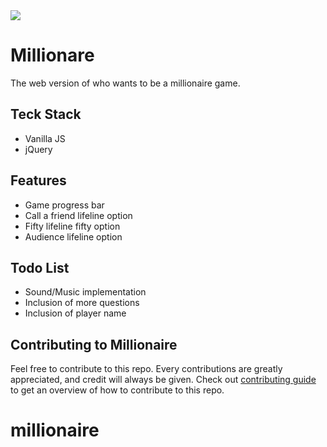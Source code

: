 <img src='https://github.com/Spatocode/Millionaire/blob/master/demo/millionaire.png' />

# Millionare

The web version of who wants to be a millionaire game.


## Teck Stack

* Vanilla JS
* jQuery


## Features

* Game progress bar
* Call a friend lifeline option
* Fifty lifeline fifty option
* Audience lifeline option


## Todo List

* Sound/Music implementation
* Inclusion of more questions
* Inclusion of player name


## Contributing to Millionaire

Feel free to contribute to this repo. Every contributions are greatly appreciated, and credit will always be given.
Check out [contributing guide](https://github.com/Spatocode/Millionaire/blob/master/CONTRIBUTING.md) to get an overview of how to contribute to this repo.
# millionaire
